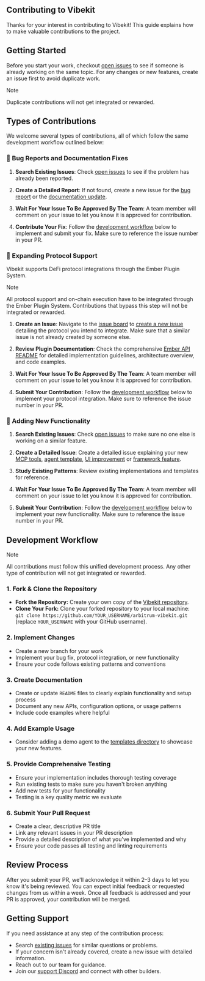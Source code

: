 ## Contributing to Vibekit

Thanks for your interest in contributing to Vibekit! This guide explains how to make valuable contributions to the project.

## Getting Started

Before you start your work, checkout [open issues](https://github.com/EmberAGI/arbitrum-vibekit/issues) to see if someone is already working on the same topic. For any changes or new features, create an issue first to avoid duplicate work.

> [!NOTE]  
> Duplicate contributions will not get integrated or rewarded.

## Types of Contributions

We welcome several types of contributions, all of which follow the same development workflow outlined below:

### 🐛 Bug Reports and Documentation Fixes

1. **Search Existing Issues**: Check [open issues](https://github.com/EmberAGI/arbitrum-vibekit/issues) to see if the problem has already been reported.

2. **Create a Detailed Report**: If not found, create a new issue for the [bug report](https://github.com/EmberAGI/arbitrum-vibekit/issues/new?template=bug_report.yml) or the [documentation update](https://github.com/EmberAGI/arbitrum-vibekit/issues/new?template=documentation.yml).

3. **Wait For Your Issue To Be Approved By The Team**: A team member will comment on your issue to let you know it is approved for contribution.

4. **Contribute Your Fix**: Follow the [development workflow](#development-workflow) below to implement and submit your fix. Make sure to reference the issue number in your PR.

### 🔌 Expanding Protocol Support

Vibekit supports DeFi protocol integrations through the Ember Plugin System.

> [!NOTE]  
> All protocol support and on-chain execution have to be integrated through the Ember Plugin System. Contributions that bypass this step will not be integrated or rewarded.

1. **Create an Issue**: Navigate to the [issue board](https://github.com/EmberAGI/arbitrum-vibekit/issues) to [create a new issue](https://github.com/EmberAGI/arbitrum-vibekit/issues/new?template=protocol_integration.yml) detailing the protocol you intend to integrate. Make sure that a similar issue is not already created by someone else.

2. **Review Plugin Documentation**: Check the comprehensive [Ember API README](https://github.com/EmberAGI/arbitrum-vibekit/tree/main/typescript/lib/ember-api) for detailed implementation guidelines, architecture overview, and code examples.

3. **Wait For Your Issue To Be Approved By The Team**: A team member will comment on your issue to let you know it is approved for contribution.

4. **Submit Your Contribution**: Follow the [development workflow](#development-workflow) below to implement your protocol integration. Make sure to reference the issue number in your PR.

### 🚀 Adding New Functionality

1. **Search Existing Issues**: Check [open issues](https://github.com/EmberAGI/arbitrum-vibekit/issues) to make sure no one else is working on a similar feature.

2. **Create a Detailed Issue**: Create a detailed issue explaining your new [MCP tools](https://github.com/EmberAGI/arbitrum-vibekit/issues/new?template=mcp_server.yml), [agent template](https://github.com/EmberAGI/arbitrum-vibekit/issues/new?template=agent_template.yml), [UI improvement](https://github.com/EmberAGI/arbitrum-vibekit/issues/new?template=ui_improvement.yml) or [framework feature](https://github.com/EmberAGI/arbitrum-vibekit/issues/new?template=feature_request.yml).

3. **Study Existing Patterns**: Review existing implementations and templates for reference.

4. **Wait For Your Issue To Be Approved By The Team**: A team member will comment on your issue to let you know it is approved for contribution.

5. **Submit Your Contribution**: Follow the [development workflow](#development-workflow) below to implement your new functionality. Make sure to reference the issue number in your PR.

## Development Workflow

> [!NOTE]  
> All contributions must follow this unified development process. Any other type of contribution will not get integrated or rewarded.

### 1. Fork & Clone the Repository

- **Fork the Repository:** Create your own copy of the [Vibekit repository](https://github.com/EmberAGI/arbitrum-vibekit).
- **Clone Your Fork:** Clone your forked repository to your local machine: `git clone https://github.com/YOUR_USERNAME/arbitrum-vibekit.git` (replace `YOUR_USERNAME` with your GitHub username).

### 2. Implement Changes

- Create a new branch for your work
- Implement your bug fix, protocol integration, or new functionality
- Ensure your code follows existing patterns and conventions

### 3. Create Documentation

- Create or update `README` files to clearly explain functionality and setup process
- Document any new APIs, configuration options, or usage patterns
- Include code examples where helpful

### 4. Add Example Usage

- Consider adding a demo agent to the [templates directory](https://github.com/EmberAGI/arbitrum-vibekit/tree/main/typescript/templates) to showcase your new features.

### 5. Provide Comprehensive Testing

- Ensure your implementation includes thorough testing coverage
- Run existing tests to make sure you haven't broken anything
- Add new tests for your functionality
- Testing is a key quality metric we evaluate

### 6. Submit Your Pull Request

- Create a clear, descriptive PR title
- Link any relevant issues in your PR description
- Provide a detailed description of what you've implemented and why
- Ensure your code passes all testing and linting requirements

## Review Process

After you submit your PR, we'll acknowledge it within 2–3 days to let you know it's being reviewed. You can expect initial feedback or requested changes from us within a week. Once all feedback is addressed and your PR is approved, your contribution will be merged.

## Getting Support

If you need assistance at any step of the contribution process:

- Search [existing issues](https://github.com/EmberAGI/arbitrum-vibekit/issues) for similar questions or problems.
- If your concern isn't already covered, create a new issue with detailed information.
- Reach out to our team for guidance.
- Join our [support Discord](https://discord.com/invite/bgxWQ2fSBR) and connect with other builders.

